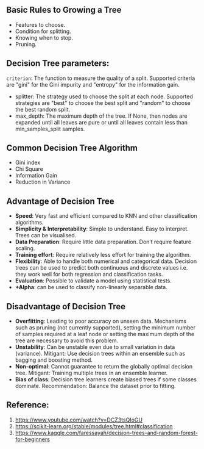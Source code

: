 ## Basic Rules to Growing a Tree
* Features to choose.
* Condition for splitting.
* Knowing when to stop.
* Pruning.

## Decision Tree parameters:
`criterion`: The function to measure the quality of a split. Supported criteria are "gini" for the Gini impurity and "entropy" for the information gain.
* splitter: The strategy used to choose the split at each node. Supported strategies are "best" to choose the best split and "random" to choose the best random split.
* max_depth: The maximum depth of the tree. If None, then nodes are expanded until all leaves are pure or until all leaves contain less than min_samples_split samples.


## Common Decision Tree Algorithm
* Gini index
* Chi Square
* Information Gain
* Reduction in Variance

## Advantage of Decision Tree
* **Speed**: Very fast and efficient compared to KNN and other classification algorithms.
* **Simplicity & Interpretability**: Simple to understand. Easy to interpret. Trees can be visualised.
* **Data Preparation**: Require little data preparation. Don’t require feature scaling.
* **Training effort**: Require relatively less effort for training the algorithm.
* **Flexibility**: Able to handle both numerical and categorical data. Decision trees can be used to predict both continuous and discrete values i.e. they work well for both regression and classification tasks.
* **Evaluation**: Possible to validate a model using statistical tests.
* **+Alpha**: can be used to classify non-linearly separable data.

## Disadvantage of Decision Tree
* **Overfitting**: Leading to poor accuracy on unseen data. Mechanisms such as pruning (not currently supported), setting the minimum number of samples required at a leaf node or setting the maximum depth of the tree are necessary to avoid this problem.
* **Unstability**: Can be unstable even due to small variation in data (variance). Mitigant: Use decision trees within an ensemble such as bagging and boosting method.
* **Non-optimal**: Cannot guarantee to return the globally optimal decision tree. Mitigant: Training multiple trees in an ensemble learner.
* **Bias of class**: Decision tree learners create biased trees if some classes dominate. Recommendation: Balance the dataset prior to fitting.

## Reference:
1. https://www.youtube.com/watch?v=DCZ3tsQIoGU
2. https://scikit-learn.org/stable/modules/tree.html#classification
3. https://www.kaggle.com/faressayah/decision-trees-and-random-forest-for-beginners

